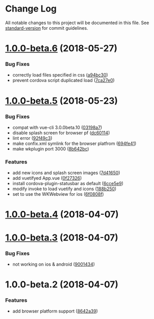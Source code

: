 # Change Log

All notable changes to this project will be documented in this file. See [standard-version](https://github.com/conventional-changelog/standard-version) for commit guidelines.

<a name="1.0.0-beta.6"></a>
# [1.0.0-beta.6](https://github.com/dekimasoon/vue-cli-plugin-cordova/compare/v1.0.0-beta.5...v1.0.0-beta.6) (2018-05-27)


### Bug Fixes

* correctly load files specified in css ([a94bc30](https://github.com/dekimasoon/vue-cli-plugin-cordova/commit/a94bc30))
* prevent cordova script duplicated load ([7ca27e0](https://github.com/dekimasoon/vue-cli-plugin-cordova/commit/7ca27e0))



<a name="1.0.0-beta.5"></a>
# [1.0.0-beta.5](https://github.com/dekimasoon/vue-cli-plugin-cordova/compare/v1.0.0-beta.4...v1.0.0-beta.5) (2018-05-23)


### Bug Fixes

* compat with vue-cli 3.0.0beta.10 ([03198a7](https://github.com/dekimasoon/vue-cli-plugin-cordova/commit/03198a7))
* disable splash screen for browser pf ([dc60114](https://github.com/dekimasoon/vue-cli-plugin-cordova/commit/dc60114))
* lint error ([92f49c3](https://github.com/dekimasoon/vue-cli-plugin-cordova/commit/92f49c3))
* make confix.xml symlink for the browser platfrom ([694fe41](https://github.com/dekimasoon/vue-cli-plugin-cordova/commit/694fe41))
* make wkplugin port 3000 ([8b642bc](https://github.com/dekimasoon/vue-cli-plugin-cordova/commit/8b642bc))


### Features

* add new icons and splash screen images ([7d41650](https://github.com/dekimasoon/vue-cli-plugin-cordova/commit/7d41650))
* add vuetifyed App.vue ([0f27326](https://github.com/dekimasoon/vue-cli-plugin-cordova/commit/0f27326))
* install cordova-plugin-statusbar as default ([6cce5e9](https://github.com/dekimasoon/vue-cli-plugin-cordova/commit/6cce5e9))
* modify invoke to load vuetify and icons ([188b250](https://github.com/dekimasoon/vue-cli-plugin-cordova/commit/188b250))
* set to use the WKWebview for ios ([6f0808f](https://github.com/dekimasoon/vue-cli-plugin-cordova/commit/6f0808f))



<a name="1.0.0-beta.4"></a>
# [1.0.0-beta.4](https://github.com/dekimasoon/vue-cli-plugin-cordova/compare/v1.0.0-beta.3...v1.0.0-beta.4) (2018-04-07)



<a name="1.0.0-beta.3"></a>
# [1.0.0-beta.3](https://github.com/dekimasoon/vue-cli-plugin-cordova/compare/v1.0.0-beta.2...v1.0.0-beta.3) (2018-04-07)


### Bug Fixes

* not working on ios & android ([9001434](https://github.com/dekimasoon/vue-cli-plugin-cordova/commit/9001434))



<a name="1.0.0-beta.2"></a>
# 1.0.0-beta.2 (2018-04-07)


### Features

* add browser platform support ([8642a39](https://github.com/dekimasoon/vue-cli-plugin-cordova/commit/8642a39))
